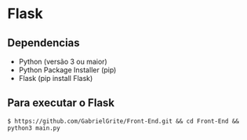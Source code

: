 # Flask

## Dependencias

- Python (versão 3 ou maior)
- Python Package Installer (pip)
- Flask (pip install Flask)

## Para executar o Flask

```
$ https://github.com/GabrielGrite/Front-End.git && cd Front-End && python3 main.py
```
